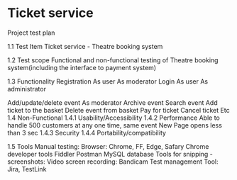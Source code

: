 # Ticket service
Project test plan

1.1 Test Item
Ticket service - Theatre booking system

1.2 Test scope
Functional and non-functional testing of Theatre booking system(including the interface to payment system)

1.3 Functionality
Registration
		As user
		As moderator
Login
As user
As administrator

Add/update/delete event
	As moderator
Archive event
Search event
Add ticket to the basket
Delete event from basket
Pay for ticket
Cancel ticket
	Etc
1.4 Non-Functional
	1.4.1 Usability/Accessibility
	1.4.2 Performance
		Able to  handle 500 customers at any one time, same event 
		New Page opens less than 3 sec
	1.4.3 Security
	1.4.4 Portability/compatibility

1.5 Tools 
	Manual testing:
		Browser: Chrome, FF, Edge, Safary
		Chrome developer tools
		Fiddler
		Postman
		MySQL database
	Tools for snipping - screenshots:
		Video screen recording: Bandicam
Test management Tool: Jira, TestLink
